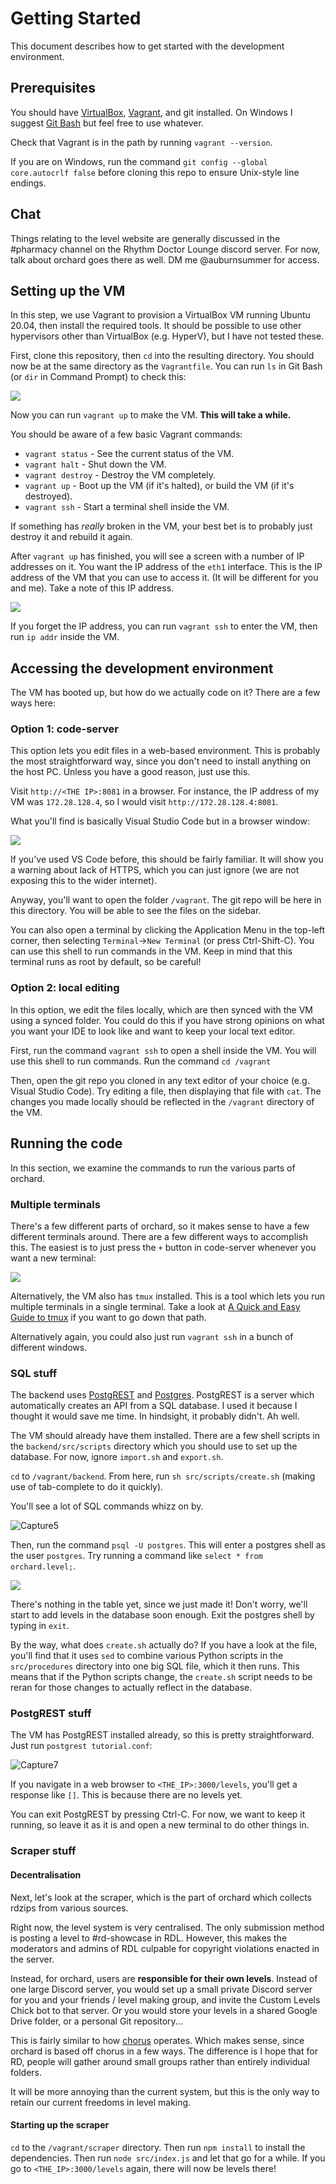 # Getting Started

This document describes how to get started with the development environment.

## Prerequisites

You should have [VirtualBox][0], [Vagrant][1], and git installed. On Windows I suggest [Git Bash][2] but feel free to use whatever.

Check that Vagrant is in the path by running `vagrant --version`.

If you are on Windows, run the command `git config --global core.autocrlf false` before cloning this repo to ensure Unix-style line endings.


## Chat

Things relating to the level website are generally discussed in the #pharmacy channel on the Rhythm Doctor Lounge discord server.
For now, talk about orchard goes there as well. DM me @auburnsummer for access.


## Setting up the VM

In this step, we use Vagrant to provision a VirtualBox VM running Ubuntu 20.04, then install the required tools. It
should be possible to use other hypervisors other than VirtualBox (e.g. HyperV), but I have not tested these.

First, clone this repository, then `cd` into the resulting directory. You should now be at the same directory
as the `Vagrantfile`. You can run `ls` in Git Bash (or `dir` in Command Prompt) to check this:

![](https://user-images.githubusercontent.com/37142182/85196335-e9220b00-b31c-11ea-8c3e-360fd2500831.PNG)

Now you can run `vagrant up` to make the VM. **This will take a while.**

You should be aware of a few basic Vagrant commands:

 * `vagrant status` - See the current status of the VM.
 * `vagrant halt` - Shut down the VM.
 * `vagrant destroy` - Destroy the VM completely.
 * `vagrant up` - Boot up the VM (if it's halted), or build the VM (if it's destroyed).
 * `vagrant ssh` - Start a terminal shell inside the VM.

If something has _really_ broken in the VM, your best bet is to probably just destroy it and rebuild it again.

After `vagrant up` has finished, you will see a screen with a number of IP addresses on it.
You want the IP address of the `eth1` interface. This is the IP address of the VM that you can use to access it.
(It will be different for you and me). Take a note of this IP address.

![](https://user-images.githubusercontent.com/37142182/85196759-af063880-b31f-11ea-92e1-ff755da70256.PNG)

If you forget the IP address, you can run `vagrant ssh` to enter the VM, then run `ip addr` inside the VM.

## Accessing the development environment

The VM has booted up, but how do we actually code on it? There are a few ways here:

### Option 1: code-server

This option lets you edit files in a web-based environment.
This is probably the most straightforward way, since you don't need to install anything
on the host PC. Unless you have a good reason, just use this.

Visit `http://<THE IP>:8081` in a browser. For instance, the IP address of
my VM was `172.28.128.4`, so I would visit `http://172.28.128.4:8081`.

What you'll find is basically Visual Studio Code but in a browser window:

![](https://user-images.githubusercontent.com/37142182/85197051-eaa20200-b321-11ea-9da8-ff06c0ca3c71.PNG)

If you've used VS Code before, this should be fairly familiar. It will show you a warning
about lack of HTTPS, which you can just ignore (we are not exposing this to the wider internet).

Anyway, you'll want to open the folder `/vagrant`. The git repo will be here in this
directory. You will be able to see the files on the sidebar.

You can also open a terminal by clicking the Application Menu in the top-left corner, then selecting
`Terminal`->`New Terminal` (or press Ctrl-Shift-C). You can use this shell to run commands in the VM.
Keep in mind that this terminal runs as root by default, so be careful!

### Option 2: local editing

In this option, we edit the files locally, which are then synced with the VM using a synced folder.
You could do this if you have strong opinions on what you want your IDE to look like and want to
keep your local text editor.

First, run the command `vagrant ssh` to open a shell inside the VM. You will use this shell to run
commands. Run the command `cd /vagrant`

Then, open the git repo you cloned in any text editor of your choice (e.g. Visual Studio Code).
Try editing a file, then displaying that file with `cat`. The changes you made locally should be
reflected in the `/vagrant` directory of the VM.

## Running the code

In this section, we examine the commands to run the various parts of orchard.

### Multiple terminals

There's a few different parts of orchard, so it makes sense to have a few different terminals around.
There are a few different ways to accomplish this. The easiest is to just press the `+` button in code-server
whenever you want a new terminal:

![](https://user-images.githubusercontent.com/37142182/85215093-f55aa680-b3b6-11ea-9ebb-15e9e275e801.PNG)

Alternatively, the VM also has `tmux` installed. This is a tool which lets you run multiple terminals
in a single terminal. Take a look at [A Quick and Easy Guide to tmux](https://www.hamvocke.com/blog/a-quick-and-easy-guide-to-tmux/)
if you want to go down that path. 

Alternatively again, you could also just run `vagrant ssh` in a bunch of different windows.

### SQL stuff

The backend uses [PostgREST][4] and [Postgres][5]. PostgREST is a server which automatically creates an API
from a SQL database. I used it because I thought it would save me time. In hindsight, it probably didn't. Ah well.

The VM should already have them installed. There are a few shell scripts in the `backend/src/scripts` directory which
you should use to set up the database. For now, ignore `import.sh` and `export.sh`.

`cd` to `/vagrant/backend`. From here, run `sh src/scripts/create.sh` (making use of tab-complete to do it quickly).

You'll see a lot of SQL commands whizz on by.

![Capture5](https://user-images.githubusercontent.com/37142182/85215262-571c1000-b3b9-11ea-8148-01b0a8524722.PNG)

Then, run the command `psql -U postgres`. This will enter a postgres shell as the user `postgres`. Try running a command
like `select * from orchard.level;`.

![](https://user-images.githubusercontent.com/37142182/85215277-96e2f780-b3b9-11ea-8851-48e883edf061.PNG)

There's nothing in the table yet, since we just made it! Don't worry, we'll start to add levels in the database soon
enough. Exit the postgres shell by typing in `exit`.

By the way, what does `create.sh` actually do? If you have a look at the file, you'll find that it uses `sed` to
combine various Python scripts in the `src/procedures` directory into one big SQL file, which it then runs. This means
that if the Python scripts change, the `create.sh` script needs to be reran for those changes to actually reflect in
the database.

### PostgREST stuff

The VM has PostgREST installed already, so this is pretty straightforward. Just run `postgrest tutorial.conf`:

![Capture7](https://user-images.githubusercontent.com/37142182/85215384-158c6480-b3bb-11ea-8f19-3a01275b3bfb.PNG)

If you navigate in a web browser to `<THE_IP>:3000/levels`, you'll get a response like `[]`. This is because there are
no levels yet.

You can exit PostgREST by pressing Ctrl-C. For now, we want to keep it running, so leave it as it is and open a new
terminal to do other things in.

### Scraper stuff

#### Decentralisation

Next, let's look at the scraper, which is the part of orchard which collects rdzips from various sources. 

Right now, the level system is very centralised. The only submission method is posting a level to #rd-showcase in RDL. However,
this makes the moderators and admins of RDL culpable for copyright violations enacted in the server.

Instead, for orchard, users are **responsible for their own levels**. Instead of one large Discord server, you would
set up a small private Discord server for you and your friends / level making group, and invite the Custom Levels Chick bot
to that server. Or you would store your levels in a shared Google Drive folder, or a personal Git repository...

This is fairly similar to how [chorus](https://github.com/Paturages/chorus) operates. Which makes sense, since orchard
is based off chorus in a few ways. The difference is I hope that for RD, people will gather around small groups rather than
entirely individual folders.

It will be more annoying than the current system, but this is the only way to retain our current freedoms in level making.

#### Starting up the scraper

`cd` to the `/vagrant/scraper` directory. Then run `npm install` to install the dependencies. Then run `node src/index.js` and
let that go for a while. If you go to `<THE_IP>:3000/levels` again, there will now be levels there!




[0]: https://www.virtualbox.org/
[1]: https://www.vagrantup.com/
[2]: https://gitforwindows.org/
[3]: https://github.com/cdr/code-server
[4]: http://postgrest.org/en/v7.0.0/
[5]: https://www.postgresql.org/
